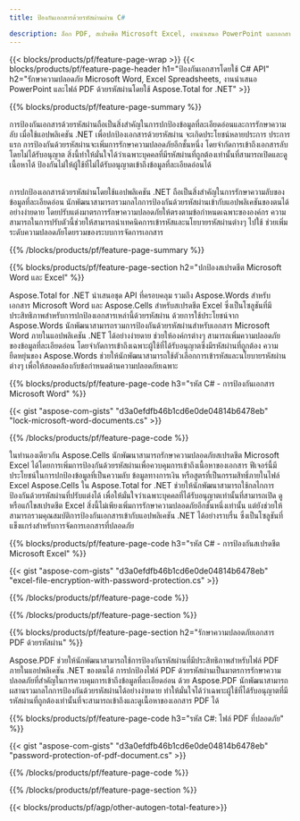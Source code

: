 ```yaml
---
title: ป้องกันเอกสารด้วยรหัสผ่านผ่าน C# 

description: ล็อก PDF, สเปรดชีต Microsoft Excel, งานนำเสนอ PowerPoint และเอกสาร Word ด้วยรหัสผ่านผ่านแอปพลิเคชัน C# ของคุณ ใช้การป้องกันด้วยรหัสผ่านได้อย่างง่ายดาย
---
```


{{< blocks/products/pf/feature-page-wrap >}}
{{< blocks/products/pf/feature-page-header h1="ป้องกันเอกสารโดยใช้ C# API" h2="รักษาความปลอดภัย Microsoft Word, Excel Spreadsheets, งานนำเสนอ PowerPoint และไฟล์ PDF ด้วยรหัสผ่านโดยใช้ Aspose.Total for .NET" >}}

{{% blocks/products/pf/feature-page-summary %}}

การป้องกันเอกสารด้วยรหัสผ่านถือเป็นสิ่งสำคัญในการปกป้องข้อมูลที่ละเอียดอ่อนและการรักษาความลับ เมื่อใช้แอปพลิเคชัน .NET เพื่อปกป้องเอกสารด้วยรหัสผ่าน จะเกิดประโยชน์หลายประการ ประการแรก การป้องกันด้วยรหัสผ่านจะเพิ่มการรักษาความปลอดภัยอีกชั้นหนึ่ง โดยจำกัดการเข้าถึงเอกสารลับโดยไม่ได้รับอนุญาต สิ่งนี้ทำให้มั่นใจได้ว่าเฉพาะบุคคลที่มีรหัสผ่านที่ถูกต้องเท่านั้นที่สามารถเปิดและดูเนื้อหาได้ ป้องกันไม่ให้ผู้ใช้ที่ไม่ได้รับอนุญาตเข้าถึงข้อมูลที่ละเอียดอ่อนได้ <br /><br />

การปกป้องเอกสารด้วยรหัสผ่านโดยใช้แอปพลิเคชัน .NET ถือเป็นสิ่งสำคัญในการรักษาความลับของข้อมูลที่ละเอียดอ่อน นักพัฒนาสามารถรวมกลไกการป้องกันด้วยรหัสผ่านเข้ากับแอปพลิเคชันของตนได้อย่างง่ายดาย โดยปรับแต่งมาตรการรักษาความปลอดภัยให้ตรงตามข้อกำหนดเฉพาะขององค์กร ความสามารถในการปรับตัวนี้ช่วยให้สามารถนำเทคนิคการเข้ารหัสและนโยบายรหัสผ่านต่างๆ ไปใช้ ช่วยเพิ่มระดับความปลอดภัยโดยรวมของระบบการจัดการเอกสาร

{{% /blocks/products/pf/feature-page-summary  %}}


{{% blocks/products/pf/feature-page-section  h2="ปกป้องสเปรดชีต Microsoft Word และ Excel" %}}

Aspose.Total for .NET นำเสนอชุด API ที่ครอบคลุม รวมถึง Aspose.Words สำหรับเอกสาร Microsoft Word และ Aspose.Cells สำหรับสเปรดชีต Excel ซึ่งเป็นโซลูชันที่มีประสิทธิภาพสำหรับการปกป้องเอกสารเหล่านี้ด้วยรหัสผ่าน ด้วยการใช้ประโยชน์จาก Aspose.Words นักพัฒนาสามารถรวมการป้องกันด้วยรหัสผ่านสำหรับเอกสาร Microsoft Word ภายในแอปพลิเคชัน .NET ได้อย่างง่ายดาย ช่วยให้องค์กรต่างๆ สามารถเพิ่มความปลอดภัยของข้อมูลที่ละเอียดอ่อน โดยจำกัดการเข้าถึงเฉพาะผู้ใช้ที่ได้รับอนุญาตซึ่งมีรหัสผ่านที่ถูกต้อง ความยืดหยุ่นของ Aspose.Words ช่วยให้นักพัฒนาสามารถใช้ตัวเลือกการเข้ารหัสและนโยบายรหัสผ่านต่างๆ เพื่อให้สอดคล้องกับข้อกำหนดด้านความปลอดภัยเฉพาะ <br />

{{% blocks/products/pf/feature-page-code h3="รหัส C# - การป้องกันเอกสาร Microsoft Word" %}}

{{< gist "aspose-com-gists" "d3a0efdfb46b1cd6e0de04814b6478eb" "lock-microsoft-word-documents.cs" >}}

{{% /blocks/products/pf/feature-page-code  %}}

ในทำนองเดียวกัน Aspose.Cells นักพัฒนาสามารถรักษาความปลอดภัยสเปรดชีต Microsoft Excel ได้โดยการเพิ่มการป้องกันด้วยรหัสผ่านเพื่อควบคุมการเข้าถึงเนื้อหาของเอกสาร ฟีเจอร์นี้มีประโยชน์ในการปกป้องข้อมูลที่เป็นความลับ ข้อมูลทางการเงิน หรือสูตรที่เป็นกรรมสิทธิ์ภายในไฟล์ Excel Aspose.Cells ใน Aspose.Total for .NET ช่วยให้นักพัฒนาสามารถใช้กลไกการป้องกันด้วยรหัสผ่านที่ปรับแต่งได้ เพื่อให้มั่นใจว่าเฉพาะบุคคลที่ได้รับอนุญาตเท่านั้นที่สามารถเปิด ดู หรือแก้ไขสเปรดชีต Excel สิ่งนี้ไม่เพียงเพิ่มการรักษาความปลอดภัยอีกชั้นหนึ่งเท่านั้น แต่ยังช่วยให้สามารถรวมคุณสมบัติการป้องกันเอกสารเข้ากับแอปพลิเคชัน .NET ได้อย่างราบรื่น ซึ่งเป็นโซลูชันที่แข็งแกร่งสำหรับการจัดการเอกสารที่ปลอดภัย

{{% blocks/products/pf/feature-page-code h3="รหัส C# - การป้องกันสเปรดชีต Microsoft Excel" %}}

{{< gist "aspose-com-gists" "d3a0efdfb46b1cd6e0de04814b6478eb" "excel-file-encryption-with-password-protection.cs" >}}

{{% /blocks/products/pf/feature-page-code  %}}

{{% /blocks/products/pf/feature-page-section %}}

{{% blocks/products/pf/feature-page-section  h2="รักษาความปลอดภัยเอกสาร PDF ด้วยรหัสผ่าน" %}}

Aspose.PDF ช่วยให้นักพัฒนาสามารถใช้การป้องกันรหัสผ่านที่มีประสิทธิภาพสำหรับไฟล์ PDF ภายในแอปพลิเคชัน .NET ของตนได้ การปกป้องไฟล์ PDF ด้วยรหัสผ่านเป็นมาตรการรักษาความปลอดภัยที่สำคัญในการควบคุมการเข้าถึงข้อมูลที่ละเอียดอ่อน ด้วย Aspose.PDF นักพัฒนาสามารถผสานรวมกลไกการป้องกันด้วยรหัสผ่านได้อย่างง่ายดาย ทำให้มั่นใจได้ว่าเฉพาะผู้ใช้ที่ได้รับอนุญาตที่มีรหัสผ่านที่ถูกต้องเท่านั้นที่จะสามารถเข้าถึงและดูเนื้อหาของเอกสาร PDF ได้ <br />

{{% blocks/products/pf/feature-page-code h3="รหัส C#: ไฟล์ PDF ที่ปลอดภัย" %}}

{{< gist "aspose-com-gists" "d3a0efdfb46b1cd6e0de04814b6478eb" "password-protection-of-pdf-document.cs" >}}

{{% /blocks/products/pf/feature-page-code  %}}

{{% /blocks/products/pf/feature-page-section %}}

{{< blocks/products/pf/agp/other-autogen-total-feature>}}